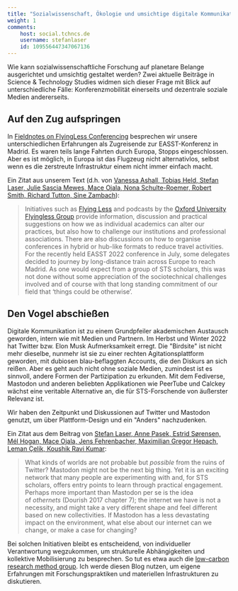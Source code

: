 ```yaml
---
title: "Sozialwissenschaft, Ökologie und umsichtige digitale Kommunikation"
weight: 1
comments:
    host: social.tchncs.de
    username: stefanlaser
    id: 109556447347067136
---
```


Wie kann sozialwissenschaftliche Forschung auf planetare Belange ausgerichtet und umsichtig gestaltet werden? Zwei aktuelle Beiträge in Science & Technology Studies widmen sich dieser Frage mit Blick auf unterschiedliche Fälle: Konferenzmobilität einerseits und dezentrale soziale Medien andererseits.

## Auf den Zug aufspringen

In [Fieldnotes on FlyingLess Conferencing](https://www.easst.net/article/fieldnotes-on-flyingless-conferencing/) besprechen wir unsere unterschiedlichen Erfahrungen als Zugreisende zur EASST-Konferenz in Madrid. Es waren teils lange Fahrten durch Europa, Stopps eingeschlossen. Aber es ist möglich, in Europa ist das Flugzeug nicht alternativlos, selbst wenn es die zerstreute Infrastruktur einem nicht immer einfach macht. 

Ein Zitat aus unserem Text (d.h. von [Vanessa Ashall, Tobias Held, Stefan Laser, Julie Sascia Mewes, Mace Ojala, Nona Schulte-Roemer, Robert Smith, Richard Tutton, Sine Zambach](https://www.easst.net/article/fieldnotes-on-flyingless-conferencing/#authors)):

> Initiatives such as [Flying Less](https://sites.tufts.edu/flyingless/) and podcasts by the [Oxford University Flyingless Group](https://twitter.com/oxford_policy) provide information, discussion and practical suggestions on how we as individual academics can alter our practices, but also how to challenge our institutions and professional associations. There are also discussions on how to organise conferences in hybrid or hub-like formats to reduce travel activities. For the recently held EASST 2022 conference in July, some delegates decided to journey by long-distance train across Europe to reach Madrid. As one would expect from a group of STS scholars, this was not done without some appreciation of the sociotechnical challenges involved and of course with that long standing commitment of our field that ‘things could be otherwise’.

## Den Vogel abschießen
Digitale Kommunikation ist zu einem Grundpfeiler akademischen Austausch geworden, intern wie mit Medien und Partnern. Im Herbst und Winter 2022 hat Twitter bzw. Elon Musk Aufmerksamkeit erregt. Die "Birdsite" ist nicht mehr dieselbe, nunmehr ist sie zu einer rechten Agitationsplattform geworden, mit dubiosen blau-beflaggten Accounts, die den Diskurs an sich reißen. Aber es geht auch nicht ohne soziale Medien, zumindest ist es sinnvoll, andere Formen der Partizipation zu erkunden. Mit dem Fediverse, Mastodon und anderen beliebten Applikationen wie PeerTube und Calckey wächst eine veritable Alternative an, die für STS-Forschende von äußerster Relevanz ist.

Wir haben den Zeitpunkt und Diskussionen auf Twitter und Mastodon genutzt, um über Plattform-Design und ein "Anders" nachzudenken.

Ein Zitat aus dem Beitrag von [Stefan Laser, Anne Pasek, Estrid Sørensen, Mél Hogan, Mace Ojala, Jens Fehrenbacher, Maximilian Gregor Hepach, Leman Çelik, Koushik Ravi Kumar](https://www.easst.net/article/the-environmental-footprint-of-social-media-hosting-tinkering-with-mastodon/#authors):

> What kinds of worlds are not probable but _possible_ from the ruins of Twitter? Mastodon might not be the next big thing. Yet it is an exciting network that many people are experimenting with and, for STS scholars, offers entry points to learn through practical engagement. Perhaps more important than Mastodon per se is the idea of _othernets_ (Dourish 2017 chapter 7); the internet we have is not a necessity, and might take a very different shape and feel different based on new collectivities. If Mastodon has a less devastating impact on the environment, what else about our internet can we change, or make a case for changing?

Bei solchen Initiativen bleibt es entscheidend, von individueller Verantwortung wegzukommen, um strukturelle Abhängigkeiten und kollektive Mobilisierung zu besprechen. So tut es etwa auch die [low-carbon research method group](http://lowcarbonmethods.com/). Ich werde diesen Blog nutzen, um eigene Erfahrungen mit Forschungspraktiken und materiellen Infrastrukturen zu diskutieren. 